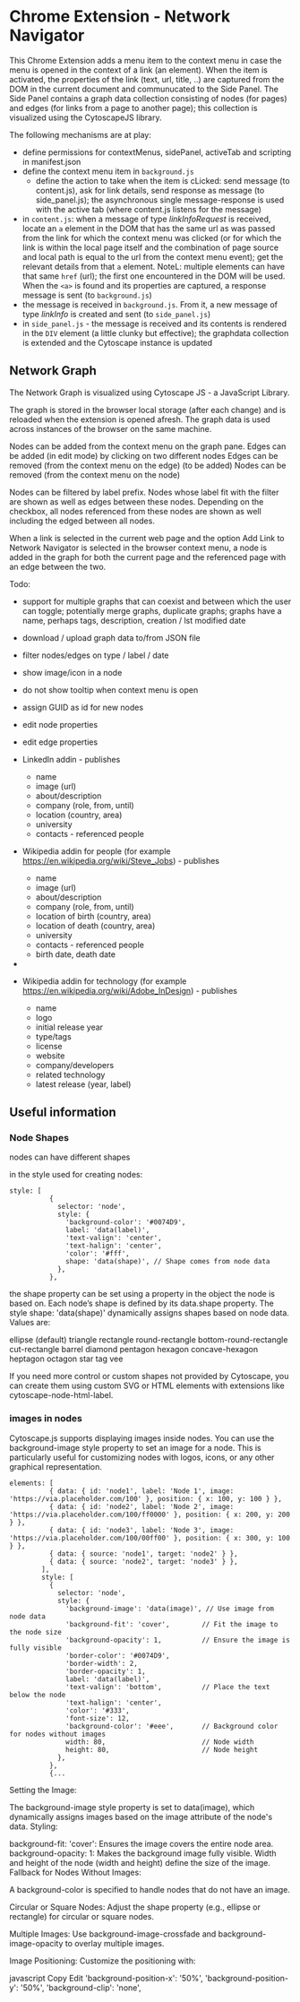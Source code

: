 # Chrome Extension - Network Navigator

This Chrome Extension adds a menu item to the context menu in case the menu is opened in the context of a link (an <a> element). When the item is activated, the properties of the link (text, url, title, ..) are captured from the DOM in the current document and communucated to the Side Panel. The Side Panel contains a graph data collection consisting of nodes (for pages) and edges (for links from a page to another page); this collection is visualized using the CytoscapeJS library.

The following mechanisms are at play:
* define permissions for contextMenus, sidePanel, activeTab and scripting in manifest.json
* define the context menu item in `background.js`
  * define the action to take when the item is cLicked: send message (to content.js), ask for link details, send response as message (to side_panel.js); the asynchronous single message-response is used with the active tab (where content.js listens for the message)
* in `content.js`: when a message of type *linkInfoRequest* is received, locate an `a` element in the DOM that has the same url as was passed from the link for which the context menu was clicked (or for which the link is within the local page itself and the combination of page source and local path is equal to the url from the context menu event); get the relevant details from that `a` element. NoteL: multiple elements can have that same `href` (url); the first one encountered in the DOM will be used. When the `<a>` is found and its properties are captured, a response message is sent (to `background.js`)
* the message is received in `background.js`. From it, a new message of type *linkInfo* is created and sent (to `side_panel.js`)
* in `side_panel.js` - the message is received and its contents is rendered in the `DIV` element (a little clunky but effective); the graphdata collection is extended and the Cytoscape instance is updated


## Network Graph

The Network Graph is visualized using Cytoscape JS - a JavaScript Library. 

The graph is stored in the browser local storage (after each change) and is reloaded when the extension is opened afresh. The graph data is used across instances of the browser on the same machine.

Nodes can be added from the context menu on the graph pane.
Edges can be added (in edit mode) by clicking on two different nodes
Edges can be removed (from the context menu on the edge)
(to be added) Nodes can be removed (from the context menu on the node)

Nodes can be filtered by label prefix. Nodes whose label fit with the filter are shown as well as edges between these nodes. Depending on the checkbox, all nodes referenced from these nodes are shown as well including the edged between all nodes. 

When a link is selected in the current web page and the option Add Link to Network Navigator is selected in the browser context menu, a node is added in the graph for both the current page and the referenced page with an edge between the two.

Todo:
* support for multiple graphs that can coexist and between which the user can toggle; potentially merge graphs, duplicate graphs; graphs have a name, perhaps tags, description, creation / lst modified date
* download / upload graph data to/from JSON file
* filter nodes/edges on type / label / date
* show image/icon in a node 
* do not show tooltip when context menu is open
* assign GUID as id for new nodes
* edit node properties
* edit edge properties 

* LinkedIn addin - publishes
  * name
  * image (url)
  * about/description
  * company (role, from, until)
  * location (country, area)
  * university
  * contacts - referenced people 

* Wikipedia addin for people (for example https://en.wikipedia.org/wiki/Steve_Jobs) - publishes
  * name
  * image (url)
  * about/description
  * company (role, from, until)
  * location of birth (country, area)
  * location of death (country, area)
  * university
  * contacts - referenced people 
  * birth date, death date
* 
* Wikipedia addin for technology (for example https://en.wikipedia.org/wiki/Adobe_InDesign) - publishes
  * name
  * logo
  * initial release year
  * type/tags
  * license
  * website
  * company/developers
  * related technology 
  * latest release (year, label)



## Useful information

### Node Shapes
nodes can have different shapes

in the style used for creating nodes:
```
style: [
          {
            selector: 'node',
            style: {
              'background-color': '#0074D9',
              label: 'data(label)',
              'text-valign': 'center',
              'text-halign': 'center',
              'color': '#fff',
              shape: 'data(shape)', // Shape comes from node data
            },
          },
```
the shape property can be set using a property in the object the node is based on. 
Each node’s shape is defined by its data.shape property.
The style shape: 'data(shape)' dynamically assigns shapes based on node data.
Values are:

ellipse (default)
triangle
rectangle
round-rectangle
bottom-round-rectangle
cut-rectangle
barrel
diamond
pentagon
hexagon
concave-hexagon
heptagon
octagon
star
tag
vee

If you need more control or custom shapes not provided by Cytoscape, you can create them using custom SVG or HTML elements with extensions like cytoscape-node-html-label.


### images in nodes 
Cytoscape.js supports displaying images inside nodes. You can use the background-image style property to set an image for a node. This is particularly useful for customizing nodes with logos, icons, or any other graphical representation.

```
elements: [
          { data: { id: 'node1', label: 'Node 1', image: 'https://via.placeholder.com/100' }, position: { x: 100, y: 100 } },
          { data: { id: 'node2', label: 'Node 2', image: 'https://via.placeholder.com/100/ff0000' }, position: { x: 200, y: 200 } },
          { data: { id: 'node3', label: 'Node 3', image: 'https://via.placeholder.com/100/00ff00' }, position: { x: 300, y: 100 } },
          { data: { source: 'node1', target: 'node2' } },
          { data: { source: 'node2', target: 'node3' } },
        ],
        style: [
          {
            selector: 'node',
            style: {
              'background-image': 'data(image)', // Use image from node data
              'background-fit': 'cover',        // Fit the image to the node size
              'background-opacity': 1,          // Ensure the image is fully visible
              'border-color': '#0074D9',
              'border-width': 2,
              'border-opacity': 1,
              label: 'data(label)',
              'text-valign': 'bottom',          // Place the text below the node
              'text-halign': 'center',
              'color': '#333',
              'font-size': 12,
              'background-color': '#eee',       // Background color for nodes without images
              width: 80,                        // Node width
              height: 80,                       // Node height
            },
          },
          {...
```          
Setting the Image:

The background-image style property is set to data(image), which dynamically assigns images based on the image attribute of the node's data.
Styling:

background-fit: 'cover': Ensures the image covers the entire node area.
background-opacity: 1: Makes the background image fully visible.
Width and height of the node (width and height) define the size of the image.
Fallback for Nodes Without Images:

A background-color is specified to handle nodes that do not have an image.

Circular or Square Nodes: Adjust the shape property (e.g., ellipse or rectangle) for circular or square nodes.

Multiple Images: Use background-image-crossfade and background-image-opacity to overlay multiple images.

Image Positioning: Customize the positioning with:

javascript
Copy
Edit
'background-position-x': '50%',
'background-position-y': '50%',
'background-clip': 'none',